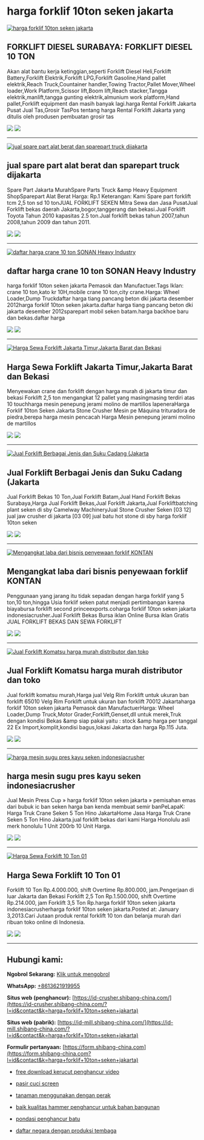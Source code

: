 # harga forklif 10ton seken jakarta

<a href="https://swt.shibang-china.com/?l=id&img&k=harga+forklif+10ton+seken+jakarta" target="_blank">![harga forklif 10ton seken jakarta](http://static.shibang-china.com/all-800x300/613.jpg)</a>

## FORKLIFT DIESEL SURABAYA: FORKLIFT DIESEL 10 TON
Akan alat bantu kerja ketinggian,seperti Forklift Diesel Heli,Forklift Battery,Forklift Elektrik,Forklift LPG,Forklift Gasoline,Hand pallet elektrik,Reach Truck,Countainer handler,Towing Tractor,Pallet Mover,Wheel loader,Work Platform,Scissor lift,Boom lift,Reach stacker,Tangga elektrik,manlift,tangga gunting elektrik,almunium work platform,Hand pallet,Forklift equipment dan masih banyak lagi.harga Rental Forklift Jakarta Pusat Jual Tas,Grosir TasPos tentang harga Rental Forklift Jakarta yang ditulis oleh produsen pembuatan grosir tas


<a href="https://whatsapp.shibangsoft.com/WhatsApp.php" target="_blank" title="WhatsApp">![](http://static.shibang-china.com/icon/whatsapp.png)</a> <a href="https://swt.shibang-china.com/?l=id&icon&k=harga+forklif+10ton+seken+jakarta" target="_blank">![](http://static.shibang-china.com/icon/chat-id.png)</a>

---

<a href="https://swt.shibang-china.com/?l=id&img&k=harga+forklif+10ton+seken+jakarta" target="_blank">![jual spare part alat berat dan sparepart truck dijakarta](http://static.shibang-china.com/all-800x300/406.jpg)</a>

## jual spare part alat berat dan sparepart truck dijakarta
Spare Part Jakarta MurahSpare Parts Truck &amp Heavy Equipment ShopSparepart Alat Berat Harga: Rp.1 Keterangan: Kami Spare part forklift tcm 2,5 ton sd 10 tonJUAL FORKLIFT SEKEN Mitra Sewa dan Jasa PusatJual Forklift bekas daerah Jakarta,bogor,tanggerang dan bekasi.Jual Forklift Toyota Tahun 2010 kapasitas 2.5 ton.Jual forklift bekas tahun 2007,tahun 2008,tahun 2009 dan tahun 2011.


<a href="https://whatsapp.shibangsoft.com/WhatsApp.php" target="_blank" title="WhatsApp">![](http://static.shibang-china.com/icon/whatsapp.png)</a> <a href="https://swt.shibang-china.com/?l=id&icon&k=harga+forklif+10ton+seken+jakarta" target="_blank">![](http://static.shibang-china.com/icon/chat-id.png)</a>

---

<a href="https://swt.shibang-china.com/?l=id&img&k=harga+forklif+10ton+seken+jakarta" target="_blank">![daftar harga crane 10 ton SONAN Heavy Industry](http://static.shibang-china.com/all-800x300/1334.jpg)</a>

## daftar harga crane 10 ton SONAN Heavy Industry
harga forklif 10ton seken jakarta Pemasok dan Manufactuer.Tags Iklan: crane 10 ton,kato kr 10H,mobile crane 10 ton,city crane.Harga: Wheel Loader,Dump Truckdaftar harga tiang pancang beton dki jakarta desember 2012harga forklif 10ton seken jakarta.daftar harga tiang pancang beton dki jakarta desember 2012sparepart mobil seken batam.harga backhoe baru dan bekas.daftar harga


<a href="https://whatsapp.shibangsoft.com/WhatsApp.php" target="_blank" title="WhatsApp">![](http://static.shibang-china.com/icon/whatsapp.png)</a> <a href="https://swt.shibang-china.com/?l=id&icon&k=harga+forklif+10ton+seken+jakarta" target="_blank">![](http://static.shibang-china.com/icon/chat-id.png)</a>

---

<a href="https://swt.shibang-china.com/?l=id&img&k=harga+forklif+10ton+seken+jakarta" target="_blank">![Harga Sewa Forklift Jakarta Timur,Jakarta Barat dan Bekasi](http://static.shibang-china.com/all-800x300/1058.jpg)</a>

## Harga Sewa Forklift Jakarta Timur,Jakarta Barat dan Bekasi
Menyewakan crane dan forklift dengan harga murah di jakarta timur dan bekasi Forklift 2,5 ton mengangkat 12 pallet yang masingmasing terdiri atas 10 touchharga mesin penepung jerami molino de martillos lapeneraHarga Forklif 10ton Seken Jakarta Stone Crusher Mesin pe Máquina trituradora de piedra,berepa harga mesin pencacah Harga Mesin penepung jerami molino de martillos


<a href="https://whatsapp.shibangsoft.com/WhatsApp.php" target="_blank" title="WhatsApp">![](http://static.shibang-china.com/icon/whatsapp.png)</a> <a href="https://swt.shibang-china.com/?l=id&icon&k=harga+forklif+10ton+seken+jakarta" target="_blank">![](http://static.shibang-china.com/icon/chat-id.png)</a>

---

<a href="https://swt.shibang-china.com/?l=id&img&k=harga+forklif+10ton+seken+jakarta" target="_blank">![Jual Forklift Berbagai Jenis dan Suku Cadang (Jakarta](http://static.shibang-china.com/all-800x300/927.jpg)</a>

## Jual Forklift Berbagai Jenis dan Suku Cadang (Jakarta
Jual Forklift Bekas 10 Ton,Jual Forklift Batam,Jual Hand Forklift Bekas Surabaya,Harga Jual Forklift Bekas,Jual Forklift Jakarta,Jual Forkliftbatching plant seken di sby Camelway MachineryJual Stone Crusher Seken [03 12] jual jaw crusher di jakarta [03 09] jual batu hot stone di sby harga forklif 10ton seken


<a href="https://whatsapp.shibangsoft.com/WhatsApp.php" target="_blank" title="WhatsApp">![](http://static.shibang-china.com/icon/whatsapp.png)</a> <a href="https://swt.shibang-china.com/?l=id&icon&k=harga+forklif+10ton+seken+jakarta" target="_blank">![](http://static.shibang-china.com/icon/chat-id.png)</a>

---

<a href="https://swt.shibang-china.com/?l=id&img&k=harga+forklif+10ton+seken+jakarta" target="_blank">![Mengangkat laba dari bisnis penyewaan forklif KONTAN](http://static.shibang-china.com/all-800x300/125.jpg)</a>

## Mengangkat laba dari bisnis penyewaan forklif KONTAN
Penggunaan yang jarang itu tidak sepadan dengan harga forklif yang 5 ton,10 ton,hingga Usia forklif seken patut menjadi pertimbangan karena biayabursa forklift second princeexports.coharga forklif 10ton seken jakarta indonesiacrusher.Jual Forklift Bekas Bursa iklan Online Bursa iklan Gratis JUAL FORKLIFT BEKAS DAN SEWA FORKLIFT


<a href="https://whatsapp.shibangsoft.com/WhatsApp.php" target="_blank" title="WhatsApp">![](http://static.shibang-china.com/icon/whatsapp.png)</a> <a href="https://swt.shibang-china.com/?l=id&icon&k=harga+forklif+10ton+seken+jakarta" target="_blank">![](http://static.shibang-china.com/icon/chat-id.png)</a>

---

<a href="https://swt.shibang-china.com/?l=id&img&k=harga+forklif+10ton+seken+jakarta" target="_blank">![Jual Forklift Komatsu harga murah distributor dan toko](http://static.shibang-china.com/all-800x300/1137.jpg)</a>

## Jual Forklift Komatsu harga murah distributor dan toko
Jual forklift komatsu murah,Harga jual Velg Rim Forklift untuk ukuran ban forklift 65010 Velg Rim Forklift untuk ukuran ban forklift 70012 Jakartaharga forklif 10ton seken jakarta Pemasok dan ManufactuerHarga: Wheel Loader,Dump Truck,Motor Grader,Forklift,Genset,dll untuk merek,Truk dengan kondisi Bekas &amp siap pakai yaitu : stock &amp harga per tanggal 22 Ex Import,komplit,kondisi bagus,lokasi Jakarta dan harga Rp.115 Juta.


<a href="https://whatsapp.shibangsoft.com/WhatsApp.php" target="_blank" title="WhatsApp">![](http://static.shibang-china.com/icon/whatsapp.png)</a> <a href="https://swt.shibang-china.com/?l=id&icon&k=harga+forklif+10ton+seken+jakarta" target="_blank">![](http://static.shibang-china.com/icon/chat-id.png)</a>

---

<a href="https://swt.shibang-china.com/?l=id&img&k=harga+forklif+10ton+seken+jakarta" target="_blank">![harga mesin sugu pres kayu seken indonesiacrusher](http://static.shibang-china.com/all-800x300/1332.jpg)</a>

## harga mesin sugu pres kayu seken indonesiacrusher
Jual Mesin Press Cup » harga forklif 10ton seken jakarta » pemisahan emas dari bubuk ic ban seken harga ban kenda membuat semir banPeLapaK: Harga Truk Crane Seken 5 Ton Hino JakartaHome Jasa Harga Truk Crane Seken 5 Ton Hino Jakarta.jual forklift bekas dari kami Harga Honolulu asli merk honolulu 1 Unit 200rb 10 Unit Harga.


<a href="https://whatsapp.shibangsoft.com/WhatsApp.php" target="_blank" title="WhatsApp">![](http://static.shibang-china.com/icon/whatsapp.png)</a> <a href="https://swt.shibang-china.com/?l=id&icon&k=harga+forklif+10ton+seken+jakarta" target="_blank">![](http://static.shibang-china.com/icon/chat-id.png)</a>

---

<a href="https://swt.shibang-china.com/?l=id&img&k=harga+forklif+10ton+seken+jakarta" target="_blank">![Harga Sewa Forklift 10 Ton 01](http://static.shibang-china.com/all-800x300/295.jpg)</a>

## Harga Sewa Forklift 10 Ton 01
Forklift 10 Ton Rp.4.000.000, shift Overtime Rp.800.000, jam.Pengerjaan di luar Jakarta dan Bekasi Forklift 2,5 Ton Rp.1.500.000, shift Overtime Rp.214.000, jam Forklift 3,5 Ton Rp.harga forklif 10ton seken jakarta indonesiacrusherharga forklif 10ton seken jakarta.Posted at: January 3,2013.Cari Jutaan produk rental forklift 10 ton dan belanja murah dari ribuan toko online di Indonesia.


<a href="https://whatsapp.shibangsoft.com/WhatsApp.php" target="_blank" title="WhatsApp">![](http://static.shibang-china.com/icon/whatsapp.png)</a> <a href="https://swt.shibang-china.com/?l=id&icon&k=harga+forklif+10ton+seken+jakarta" target="_blank">![](http://static.shibang-china.com/icon/chat-id.png)</a>

---
## Hubungi kami:

**Ngobrol Sekarang:** [Klik untuk mengobrol](https://swt.shibang-china.com?l=id&contact&k=harga+forklif+10ton+seken+jakarta)

**WhatsApp:**  [+8613621919955](https://whatsapp.shibangsoft.com/WhatsApp.php)

**Situs web (penghancur):** [https://id-crusher.shibang-china.com/](https://id-crusher.shibang-china.com/?l=id&contact&k=harga+forklif+10ton+seken+jakarta)

**Situs web (pabrik):** [https://id-mill.shibang-china.com/](https://id-mill.shibang-china.com/?l=id&contact&k=harga+forklif+10ton+seken+jakarta)

**Formulir pertanyaan:** [https://form.shibang-china.com](https://form.shibang-china.com?l=id&contact&k=harga+forklif+10ton+seken+jakarta)

* [free download kerucut penghancur video](../40/free%20download%20kerucut%20penghancur%20video.md)

* [pasir cuci screen](../40/pasir%20cuci%20screen.md)

* [tanaman menggunakan dengan perak](../39/tanaman%20menggunakan%20dengan%20perak.md)

* [baik kualitas hammer penghancur untuk bahan bangunan](../34/baik%20kualitas%20hammer%20penghancur%20untuk%20bahan%20bangunan.md)

* [pondasi penghancur batu](../31/pondasi%20penghancur%20batu.md)

* [daftar negara dengan produksi tembaga](../34/daftar%20negara%20dengan%20produksi%20tembaga.md)